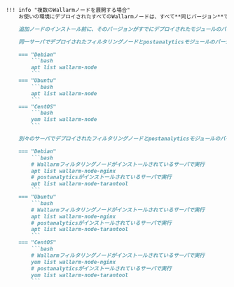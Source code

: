 ```markdown
!!! info "複数のWallarmノードを展開する場合"
    お使いの環境にデプロイされたすべてのWallarmノードは、すべて**同じバージョン**である必要があります。分散したサーバにインストールされるpostanalyticsモジュールもすべて**同じバージョン**である必要があります。

    追加ノードのインストール前に、そのバージョンがすでにデプロイされたモジュールのバージョンと一致していることを確認してください。もしデプロイされたモジュールのバージョンが[廃止済みまたは近いうちに廃止される（`4.0`以下）][versioning-policy]場合は、すべてのモジュールを最新バージョンにアップグレードしてください。

    同一サーバでデプロイされたフィルタリングノードとpostanalyticsモジュールのバージョンを確認するには:

    === "Debian"
        ```bash
        apt list wallarm-node
        ```
    === "Ubuntu"
        ```bash
        apt list wallarm-node
        ```
    === "CentOS"
        ```bash
        yum list wallarm-node
        ```

    別々のサーバでデプロイされたフィルタリングノードとpostanalyticsモジュールのバージョンを確認するには:

    === "Debian"
        ```bash
        # Wallarmフィルタリングノードがインストールされているサーバで実行
        apt list wallarm-node-nginx
        # postanalyticsがインストールされているサーバで実行
        apt list wallarm-node-tarantool
        ```
    === "Ubuntu"
        ```bash
        # Wallarmフィルタリングノードがインストールされているサーバで実行
        apt list wallarm-node-nginx
        # postanalyticsがインストールされているサーバで実行
        apt list wallarm-node-tarantool
        ```
    === "CentOS"
        ```bash
        # Wallarmフィルタリングノードがインストールされているサーバで実行
        yum list wallarm-node-nginx
        # postanalyticsがインストールされているサーバで実行
        yum list wallarm-node-tarantool
        ```
```